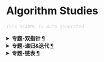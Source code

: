 Algorithm Studies
===

<font color="LightGrey"><i> `This README is Auto-generated` </i></font>

<details><summary><b> 专题-双指针 <a href="专题-双指针.md">¶</a></b></summary>

- [三数之和（3Sum）](专题-双指针.md#三数之和3sum)
- [最接近的三数之和（3Sum Closest）](专题-双指针.md#最接近的三数之和3sum-closest)

</details>

<details><summary><b> 专题-递归&迭代 <a href="专题-递归&迭代.md">¶</a></b></summary>

- [合并两个有序链表](专题-递归&迭代.md#合并两个有序链表)

</details>

<details><summary><b> 专题-链表 <a href="专题-链表.md">¶</a></b></summary>

- [两数相加](专题-链表.md#两数相加)

</details>
